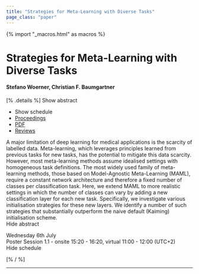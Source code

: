 ```yaml
---
title: "Strategies for Meta-Learning with Diverse Tasks"
page_class: "paper"
---
```


{% import "_macros.html" as macros %}

# Strategies for Meta-Learning with Diverse Tasks

#### Stefano Woerner, Christian F. Baumgartner

[% .details %]
<a class="toggle_visibility" data-selector=".abstract" data-level="3">Show abstract</a>
- <a class="toggle_visibility" data-selector=".schedule" data-level="3">Show schedule</a>
- <a href="">Proceedings</a>
- <a href="https://openreview.net/pdf?id=SNWV4Qlk53G">PDF</a>
- <a href="https://openreview.net/forum?id=SNWV4Qlk53G">Reviews</a>

<p>
    <span class="abstract">
        A major limitation of deep learning for medical applications is the scarcity of labelled data. Meta-learning, which leverages principles learned from previous tasks for new tasks, has the potential to mitigate this data scarcity. However, most meta-learning methods assume idealised settings with homogeneous task definitions. The most widely used family of meta-learning methods, those based on Model-Agnostic Meta-Learning (MAML), require a constant network architecture and therefore a fixed number of classes per classification task. Here, we extend MAML to more realistic settings in which the number of classes can vary by adding a new classification layer for each new task. Specifically, we investigate various initialisation strategies for these new layers. We identify a number of such strategies that substantially outperform the naive default (Kaiming) initialisation scheme.
        <br>
        <span class="actions"><a class="toggle_visibility" data-level="2">Hide abstract</a></span>
    </span>
</p>

<p>
    <span class="schedule">
        Wednesday 6th July<br>Poster Session 1.1 - onsite 15:20 - 16:20, virtual 11:00 - 12:00 (UTC+2)
        <br>
        <span class="actions"><a class="toggle_visibility" data-level="2">Hide schedule</a></span>
    </span>
</p>

[% / %]


---
<!-- { macros.presentation('', '', 720, 450) } -->
